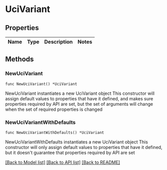 # UciVariant

## Properties

Name | Type | Description | Notes
------------ | ------------- | ------------- | -------------

## Methods

### NewUciVariant

`func NewUciVariant() *UciVariant`

NewUciVariant instantiates a new UciVariant object
This constructor will assign default values to properties that have it defined,
and makes sure properties required by API are set, but the set of arguments
will change when the set of required properties is changed

### NewUciVariantWithDefaults

`func NewUciVariantWithDefaults() *UciVariant`

NewUciVariantWithDefaults instantiates a new UciVariant object
This constructor will only assign default values to properties that have it defined,
but it doesn't guarantee that properties required by API are set


[[Back to Model list]](../README.md#documentation-for-models) [[Back to API list]](../README.md#documentation-for-api-endpoints) [[Back to README]](../README.md)


